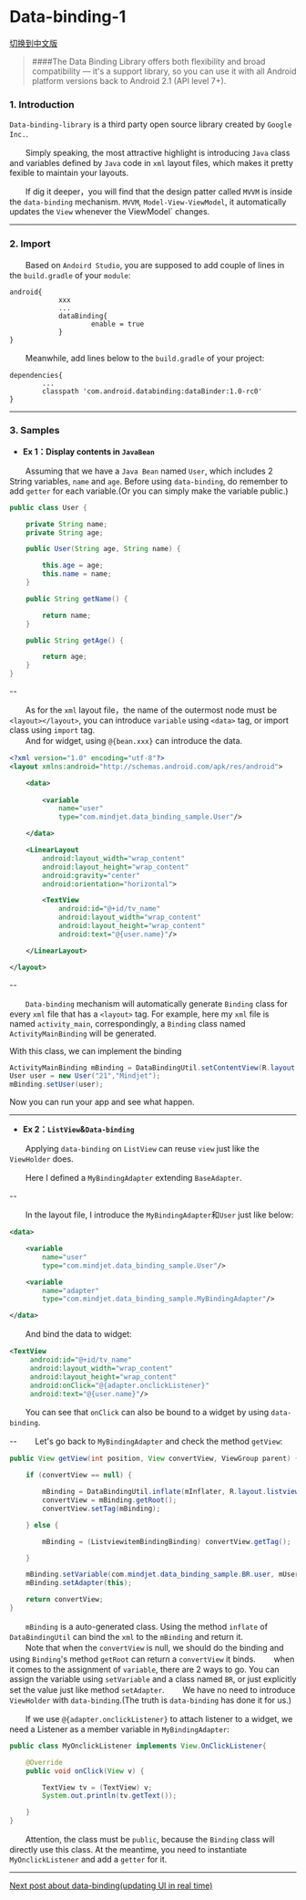 # Data-binding-1
[切换到中文版](data-binding-1.md)

>####The Data Binding Library offers both flexibility and broad compatibility — it's a support library, so you can use it with all Android platform versions back to Android 2.1 (API level 7+). 

### 1. Introduction  
  
`Data-binding-library` is a third party open source library created by `Google Inc.`.  
  
　　Simply speaking, the most attractive highlight is introducing `Java` class and variables defined by `Java` code in `xml` layout files, which makes it pretty fexible to maintain your layouts. 
  
　　If dig it deeper，you will find that the design patter called `MVVM` is inside the `data-binding` mechanism. `MVVM`, `Model-View-ViewModel`, it automatically updates the `View` whenever the ViewModel` changes.

---


### 2. Import
　　Based on `Andoird Studio`, you are supposed to add couple of lines in the `build.gradle` of your `module`:

```Gradle
android{
			xxx
			...
			dataBinding{
					enable = true
			}
}
```
　　Meanwhile, add lines below to the `build.gradle` of your project:

```Gradle
dependencies{
		...
		classpath 'com.android.databinding:dataBinder:1.0-rc0'
}
```

---

### 3. Samples

 - **Ex 1：Display contents in `JavaBean`**

　　Assuming that we have a `Java Bean` named `User`, which includes 2 String variables, `name` and `age`. Before using `data-binding`, do remember to add `getter` for each variable.(Or you can simply make the variable public.)
  
```Java
public class User {

    private String name;
    private String age;

    public User(String age, String name) {

        this.age = age;
        this.name = name;
    }

    public String getName() {

        return name;
    }

    public String getAge() {

        return age;
    }
}
```

--  

　　As for the `xml` layout file，the name of the outermost node must be `<layout></layout>`, you can introduce `variable` using `<data>` tag, or import class using `import` tag.  
　　And for widget, using `@{bean.xxx}` can introduce the data.
  
```XML
<?xml version="1.0" encoding="utf-8"?>
<layout xmlns:android="http://schemas.android.com/apk/res/android">

    <data>
    
        <variable
            name="user"
            type="com.mindjet.data_binding_sample.User"/>

    </data>

    <LinearLayout
        android:layout_width="wrap_content"
        android:layout_height="wrap_content"
        android:gravity="center"
        android:orientation="horizontal">

        <TextView
            android:id="@+id/tv_name"
            android:layout_width="wrap_content"
            android:layout_height="wrap_content"
            android:text="@{user.name}"/>

    </LinearLayout>

</layout>

```

--  

　　`Data-binding` mechanism will automatically generate `Binding` class for every `xml` file that has a `<layout>` tag. For example, here my `xml` file is named `activity_main`,  correspondingly, a `Binding` class named `ActivityMainBinding` will be generated. 


With this class, we can implement the binding


```Java
ActivityMainBinding mBinding = DataBindingUtil.setContentView(R.layout.activity_main);
User user = new User("21","Mindjet");
mBinding.setUser(user);
```

Now you can run your app and see what happen.

---

 - **Ex 2：`ListView`&`Data-binding`**  
  
  
　　Applying `data-binding` on `ListView` can reuse `view` just like the `ViewHolder` does.
  
  
　　Here I defined a `MyBindingAdapter` extending `BaseAdapter`.  

--

　　In the layout file, I introduce the `MyBindingAdapter`和`User` just like below:

```XML
<data>

    <variable
        name="user"
        type="com.mindjet.data_binding_sample.User"/>

    <variable
        name="adapter"
        type="com.mindjet.data_binding_sample.MyBindingAdapter"/>

</data>
```
　　And bind the data to widget:

```XML
<TextView  
     android:id="@+id/tv_name"  
     android:layout_width="wrap_content"  
     android:layout_height="wrap_content"  
     android:onClick="@{adapter.onclickListener}" 
     android:text="@{user.name}"/>
```
　　You can see that `onClick` can also be bound to a widget by using `data-binding`.

--
　　Let's go back to `MyBindingAdapter` and check the method `getView`:

```Java
public View getView(int position, View convertView, ViewGroup parent) {

    if (convertView == null) {

        mBinding = DataBindingUtil.inflate(mInflater, R.layout.listviewitem_binding, parent, false);
        convertView = mBinding.getRoot();
        convertView.setTag(mBinding);

    } else {

        mBinding = (ListviewitemBindingBinding) convertView.getTag();

    }

    mBinding.setVariable(com.mindjet.data_binding_sample.BR.user, mUserList.get(position));
    mBinding.setAdapter(this);

    return convertView;
}
```
　　`mBinding` is a auto-generated class. Using the method `inflate` of `DataBindingUtil` can bind the `xml` to the `mBinding` and return it.  
　　Note that when the `convertView` is null, we should do the binding and using `Binding`'s method `getRoot` can return a `convertView` it binds.
　　when it comes to the assignment of `variable`, there are 2 ways to go. You can assign the variable using `setVariable` and a class named `BR`, or just explicitly set the value just like method `setAdapter`.
　　We have no need to introduce `ViewHolder` with `data-binding`.(The truth is `data-binding` has done it for us.)

　　If we use `@{adapter.onclickListener}` to attach listener to a widget, we need a Listener as a member variable in `MyBindingAdapter`:

```Java
public class MyOnclickListener implements View.OnClickListener{

    @Override
    public void onClick(View v) {

        TextView tv = (TextView) v;
        System.out.println(tv.getText());

    }
}
```
　　Attention, the class must be `public`, because the `Binding` class will directly use this class. At the meantime, you need to instantiate `MyOnclickListener` and add a `getter` for it.

---

[Next post about data-binding(updating UI in real time)](data-binding-2.md)
